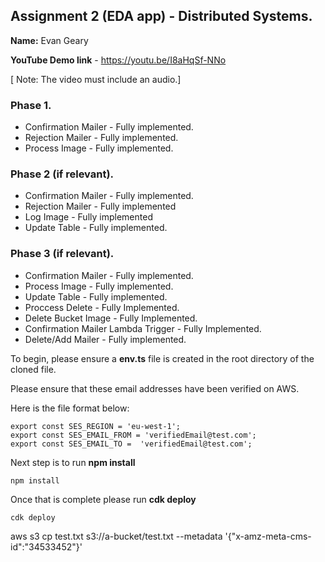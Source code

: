 ## Assignment 2 (EDA app) - Distributed Systems.

__Name:__ Evan Geary

__YouTube Demo link__ - https://youtu.be/I8aHqSf-NNo

[ Note: The video must include an audio.]

### Phase 1.


+ Confirmation Mailer - Fully implemented.
+ Rejection Mailer - Fully implemented.
+ Process Image -  Fully implemented. 

### Phase 2 (if relevant).

+ Confirmation Mailer - Fully implemented.
+ Rejection Mailer - Fully implemented 
+ Log Image - Fully implemented 
+ Update Table -  Fully implemented.

### Phase 3 (if relevant).

+ Confirmation Mailer - Fully implemented.
+ Process Image - Fully implemented.
+ Update Table - Fully implemented.
+ Proccess Delete - Fully Implemented.
+ Delete Bucket Image - Fully Implemented.
+ Confirmation Mailer Lambda Trigger - Fully Implemented.
+ Delete/Add Mailer - Fully implemented.



To begin, please ensure a **env.ts** file is created in the root directory of the cloned file.

Please ensure that these email addresses have been verified on AWS.

Here is the file format below:

```
export const SES_REGION = 'eu-west-1';
export const SES_EMAIL_FROM = 'verifiedEmail@test.com'; 
export const SES_EMAIL_TO =  'verifiedEmail@test.com'; 
```
Next step is to run **npm install**
```
npm install
```
Once that is complete please run **cdk deploy**
```
cdk deploy
```

aws s3 cp test.txt s3://a-bucket/test.txt --metadata '{"x-amz-meta-cms-id":"34533452"}'



